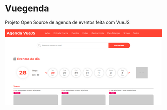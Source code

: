 # Vuegenda

Projeto Open Source de agenda de eventos feita com VueJS

![alt text](https://raw.githubusercontent.com/AlbreisNetwork/agenda/master/screenshot-2.png)